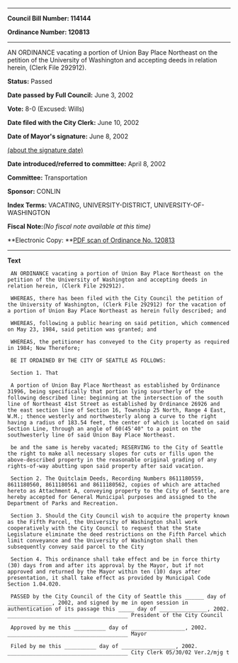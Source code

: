 

********

**Council Bill Number: 114144**
   
**Ordinance Number: 120813**
********

 AN ORDINANCE vacating a portion of Union Bay Place Northeast on the petition of the University of Washington and accepting deeds in relation herein, (Clerk File 292912).

**Status:** Passed
   
**Date passed by Full Council:** June 3, 2002
   
**Vote:** 8-0 (Excused: Wills)
   
**Date filed with the City Clerk:** June 10, 2002
   
**Date of Mayor's signature:** June 8, 2002
   
[(about the signature date)](/~public/approvaldate.htm)
   
   
   
**Date introduced/referred to committee:** April 8, 2002
   
**Committee:** Transportation
   
**Sponsor:** CONLIN
   
   
**Index Terms:** VACATING, UNIVERSITY-DISTRICT, UNIVERSITY-OF-WASHINGTON

**Fiscal Note:**_(No fiscal note available at this time)_

**Electronic Copy: **[PDF scan of Ordinance No. 120813](/~archives/Ordinances/Ord_120813.pdf)

********

**Text**
   
```
 AN ORDINANCE vacating a portion of Union Bay Place Northeast on the petition of the University of Washington and accepting deeds in relation herein, (Clerk File 292912).

 WHEREAS, there has been filed with the City Council the petition of the University of Washington, (Clerk File 292912) for the vacation of a portion of Union Bay Place Northeast as herein fully described; and

 WHEREAS, following a public hearing on said petition, which commenced on May 23, 1984, said petition was granted; and

 WHEREAS, the petitioner has conveyed to the City property as required in 1984; Now Therefore;

 BE IT ORDAINED BY THE CITY OF SEATTLE AS FOLLOWS:

 Section 1. That

 A portion of Union Bay Place Northeast as established by Ordinance 31996, being specifically that portion lying sourtherly of the following described line: beginning at the intersection of the south line of Northeast 41st Street as established by Ordinance 26926 and the east section line of Section 16, Township 25 North, Range 4 East, W.M.; thence westerly and northwesterly along a curve to the right having a radius of 183.54 feet, the center of which is located on said Section Line, through an angle of 60(45'40" to a point on the southwesterly line of said Union Bay Place Northeast.

 be and the same is hereby vacated; RESERVING to the City of Seattle the right to make all necessary slopes for cuts or fills upon the above-described property in the reasonable original grading of any rights-of-way abutting upon said property after said vacation.

 Section 2. The Quitclaim Deeds, Recording Numbers 8611180559, 8611180560, 8611180561 and 8611180562, copies of which are attached hereto as Attachment A, conveying property to the City of Seattle, are hereby accepted for General Municipal purposes and assigned to the Department of Parks and Recreation.

 Section 3. Should the City Council wish to acquire the property known as the Fifth Parcel, the University of Washington shall work cooperatively with the City Council to request that the State Legislature eliminate the deed restrictions on the Fifth Parcel which limit conveyance and the University of Washington shall then subsequently convey said parcel to the City

 Section 4. This ordinance shall take effect and be in force thirty (30) days from and after its approval by the Mayor, but if not approved and returned by the Mayor within ten (10) days after presentation, it shall take effect as provided by Municipal Code Section 1.04.020.

 PASSED by the City Council of the City of Seattle this ______ day of ______________, 2002, and signed by me in open session in authentication of its passage this _____ day of _______________, 2002. ______________________________________ President of the City Council

 Approved by me this __________ day of _________________, 2002. ______________________________________ Mayor

 Filed by me this __________ day of _________________, 2002. ______________________________________ City Clerk 05/30/02 Ver.2/mjg t

```
